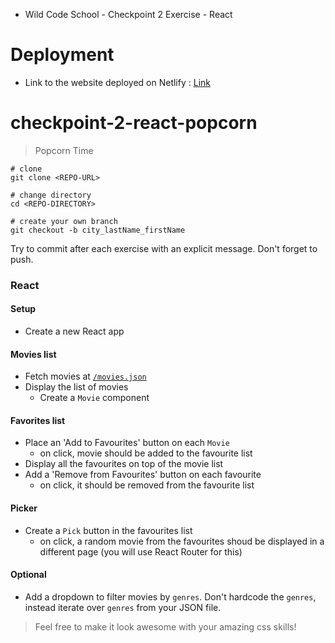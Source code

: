 - Wild Code School - Checkpoint 2 Exercise - React

# Deployment

- Link to the website deployed on Netlify : [Link]()

# checkpoint-2-react-popcorn
> Popcorn Time

```
# clone
git clone <REPO-URL>

# change directory
cd <REPO-DIRECTORY>

# create your own branch
git checkout -b city_lastName_firstName
```

Try to commit after each exercise with an explicit message. Don't forget to push.

### React

#### Setup
- Create a new React app

#### Movies list
- Fetch movies at [`/movies.json`](https://raw.githubusercontent.com/wildcodeschoolparis/datas/master/movies.json)
- Display the list of movies
  - Create a `Movie` component

#### Favorites list
- Place an 'Add to Favourites' button on each `Movie`
  - on click, movie should be added to the favourite list
- Display all the favourites on top of the movie list
- Add a 'Remove from Favourites' button on each favourite
  - on click, it should be removed from the favourite list

#### Picker
- Create a `Pick` button in the favourites list
  - on click, a random movie from the favourites shoud be displayed in a different page (you will use React Router for this)


#### Optional 
- Add a dropdown to filter movies by `genres`. Don't hardcode the `genres`, instead iterate over `genres` from your JSON file.

> Feel free to make it look awesome with your amazing css skills!
